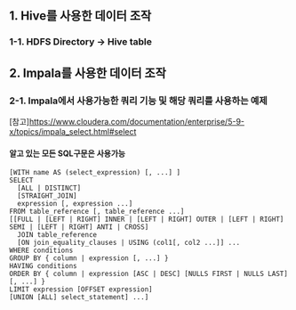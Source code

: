 ## 1. Hive를 사용한 데이터 조작

### 1-1. HDFS Directory -> Hive table



## 2. Impala를 사용한 데이터 조작

### 2-1. Impala에서 사용가능한 쿼리 기능 및 해당 쿼리를 사용하는 예제 
[참고]https://www.cloudera.com/documentation/enterprise/5-9-x/topics/impala_select.html#select

#### 알고 있는 모든 SQL구문은 사용가능



```
[WITH name AS (select_expression) [, ...] ]
SELECT
  [ALL | DISTINCT]
  [STRAIGHT_JOIN]
  expression [, expression ...]
FROM table_reference [, table_reference ...]
[[FULL | [LEFT | RIGHT] INNER | [LEFT | RIGHT] OUTER | [LEFT | RIGHT] SEMI | [LEFT | RIGHT] ANTI | CROSS]
  JOIN table_reference
  [ON join_equality_clauses | USING (col1[, col2 ...]] ...
WHERE conditions
GROUP BY { column | expression [, ...] }
HAVING conditions
ORDER BY { column | expression [ASC | DESC] [NULLS FIRST | NULLS LAST] [, ...] }
LIMIT expression [OFFSET expression]
[UNION [ALL] select_statement] ...]
```

